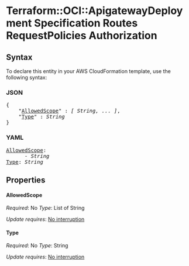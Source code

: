 # Terraform::OCI::ApigatewayDeployment Specification Routes RequestPolicies Authorization

## Syntax

To declare this entity in your AWS CloudFormation template, use the following syntax:

### JSON

<pre>
{
    "<a href="#allowedscope" title="AllowedScope">AllowedScope</a>" : <i>[ String, ... ]</i>,
    "<a href="#type" title="Type">Type</a>" : <i>String</i>
}
</pre>

### YAML

<pre>
<a href="#allowedscope" title="AllowedScope">AllowedScope</a>: <i>
      - String</i>
<a href="#type" title="Type">Type</a>: <i>String</i>
</pre>

## Properties

#### AllowedScope

_Required_: No
_Type_: List of String

_Update requires_: [No interruption](https://docs.aws.amazon.com/AWSCloudFormation/latest/UserGuide/using-cfn-updating-stacks-update-behaviors.html#update-no-interrupt)

#### Type

_Required_: No
_Type_: String

_Update requires_: [No interruption](https://docs.aws.amazon.com/AWSCloudFormation/latest/UserGuide/using-cfn-updating-stacks-update-behaviors.html#update-no-interrupt)

